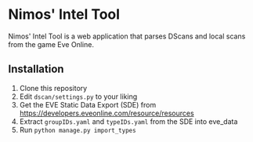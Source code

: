 # Nimos' Intel Tool

Nimos' Intel Tool is a web application that parses DScans and local scans from the game Eve Online. 


## Installation
1. Clone this repository
2. Edit `dscan/settings.py` to your liking
3. Get the EVE Static Data Export (SDE) from https://developers.eveonline.com/resource/resources
4. Extract `groupIDs.yaml` and `typeIDs.yaml` from the SDE into eve_data
5. Run `python manage.py import_types`
